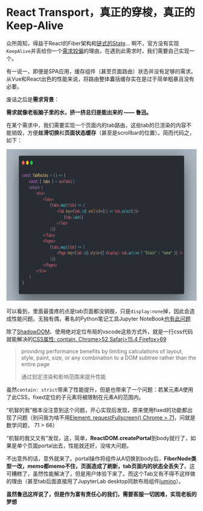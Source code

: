 # React Transport，真正的穿梭，真正的Keep-Alive

众所周知，得益于React的Fiber架构和[链式的State](https://dev.to/wuz/linked-lists-in-the-wild-react-hooks-3ep8)... 啊不，官方没有实现`KeepAlive`并丢给你一个[需求较偏](https://github.com/facebook/react/issues/12039#issuecomment-411621949)的理由，在遇到此需求时，我们需要自己实现一个。

有一说一，即便是SPA应用，缓存组件（甚至页面路由）状态并没有足够的需求。从Vue和React出色的性能来说，将路由整体囊括缓存实在是过于简单粗暴且没有必要。

废话之后是**需求背景**：

**需求就像老板脑子里的水，挤一挤总归是能出来的 —— 鲁迅。**

在某个需求中，我们需要实现一个页面内的tab路由，这些tab的已渲染的内容不能销毁，方便**丝滑切换**和**页面状态缓存**（甚至是scrollbar的位置）。简而代码之，如下：

<img src="./assets/feature.png" height="400"/>

可以看到，里面最蛋疼的点是tab页面都没销毁，只是`display:none`掉，因此会造成性能问题。无独有偶，著名的Python笔记工具Jupyter NoteBook[也有此问题](https://github.com/jupyterlab/jupyterlab/issues/4292)

除了[ShadowDOM](https://developer.mozilla.org/en-US/docs/Web/API/Web_components/Using_shadow_DOM)、使用绝对定位布局的vscode这些方式外，就是一行css代码就能解决的[CSS属性:  contain, Chrome>52 Safari>15.4 Firefox>69](https://developer.mozilla.org/en-US/docs/Web/CSS/contain)

> providing performance benefits by limiting calculations of layout, style, paint, size, or any combination to a DOM subtree rather than the entire page
>
> 通过划定渲染和影响范围来提升性能

虽然`contain: strict`带来了性能提升，但是也带来了一个问题：若某元素A使用了此CSS，fixed定位的子元素将被限制在元素A的范围内。

“机智的我”根本没注意到这个问题，开心实现后发现，原来使用fixed的功能都出现了问题（别问我为啥不用[Element: requestFullscreen() Chrome > 71](https://developer.mozilla.org/en-US/docs/Web/API/Element/requestFullscreen)，问就是数学问题， 71 > 66）

“机智的我又又有”发现，这，简单，**ReactDOM.createPortal**到body就行了，如果是单个页面portal出去，性能就还好，没啥大问题。

不出意外的话，意外就来了。portal操作将组件从A切换到body后，**FiberNode类型一改，memo都memo不住，页面造成了刷新，tab页面内的状态全丢失了**。这可糟糕了，虽然性能解决了，但是用户体验下来了。而这个Tab又有不得不这样做的理由（甚至tab后面直接用了JupyterLab desktop同款布局组件[lumino](https://lumino.readthedocs.io/en/latest/examples/dockpanel/index.html)）。

**虽然鲁迅这样说了，但是作为富有责任心的我们，需要客服一切困难，实现老板的梦想**





